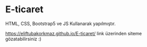 # E-ticaret
HTML, CSS, Bootstrap5 ve JS Kullanarak yapılmıştır.

https://eliftubakorkmaz.github.io/E-ticaret/ 
link üzerinden siteme gözatabilirsiniz :)
